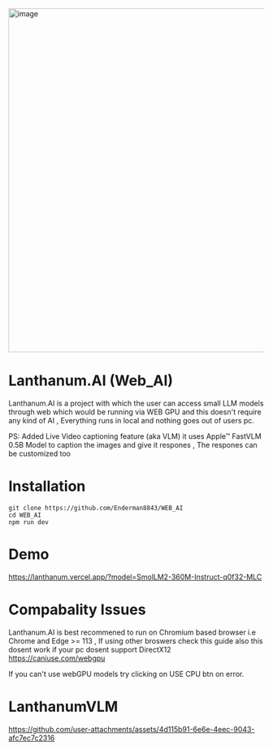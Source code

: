 <img width="1919" height="677" alt="image" src="https://summer.hackclub.com/rails/active_storage/blobs/redirect/eyJfcmFpbHMiOnsiZGF0YSI6NTkzMjIsInB1ciI6ImJsb2JfaWQifX0=--37be2eddde2f9f15abf6a0d2b0482e4e83dac40d/%F0%9D%9D%80%20(1).png" />


# Lanthanum.AI (Web_AI)
 Lanthanum.AI is a project with which the user can access small LLM models through web which would be running via WEB GPU and this doesn't require any kind of AI , Everything runs in local and nothing goes out of users pc.

PS: Added Live Video captioning feature (aka VLM) it uses Apple™ FastVLM 0.5B Model to caption the images and give it respones , The respones can be customized too

 # Installation

 ```
git clone https://github.com/Enderman8843/WEB_AI
cd WEB_AI
npm run dev
  ```
 

 # Demo 
 https://lanthanum.vercel.app/?model=SmolLM2-360M-Instruct-q0f32-MLC


# Compabality Issues
Lanthanum.AI is best recommened to run on Chromium based browser i.e Chrome and Edge  >= 113 , If using other broswers check this guide also this dosent work if your pc dosent support DirectX12
https://caniuse.com/webgpu 

If you can't use webGPU models try clicking on USE CPU btn on error.

# LanthanumVLM

https://github.com/user-attachments/assets/4d115b91-6e6e-4eec-9043-afc7ec7c2316




 
